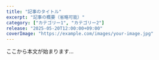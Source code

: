```yaml
---
title: "記事のタイトル"
excerpt: "記事の概要（省略可能）"
category: ["カテゴリー1", "カテゴリー2"]
release: "2025-05-20T12:00:00+09:00"
coverImage: "https://example.com/images/your-image.jpg"
---
```


ここから本文が始まります...